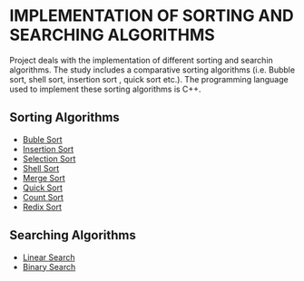 # IMPLEMENTATION OF SORTING AND SEARCHING ALGORITHMS

Project deals with the implementation of different sorting and searchin algorithms.
The study includes a comparative sorting algorithms (i.e. Bubble sort, shell sort, insertion sort , quick sort etc.).
The programming language used to implement these sorting algorithms is C++. 
 
## Sorting Algorithms

              
* [Buble Sort]( https://github.com/sameerkhan97/sorting-searching-algorithms/blob/master/bubleSort.cpp)
* [Insertion Sort](https://github.com/sameerkhan97/sorting-searching-algorithms/blob/master/insertionSort.cpp)
* [Selection Sort](https://github.com/sameerkhan97/sorting-searching-algorithms/blob/master/selectionSort.cpp)
* [Shell Sort](https://github.com/sameerkhan97/sorting-searching-algorithms/blob/master/shellSort.cpp)
* [Merge Sort](https://github.com/sameerkhan97/sorting-searching-algorithms/blob/master/mergeSort.cpp)
* [Quick Sort](https://github.com/sameerkhan97/sorting-searching-algorithms/blob/master/quickSort.cpp)
* [Count Sort](https://github.com/sameerkhan97/sorting-searching-algorithms/blob/master/countSort.cpp)
* [Redix Sort](https://github.com/sameerkhan97/sorting-searching-algorithms/blob/master/redixSort.cpp)

## Searching Algorithms
* [Linear Search](https://github.com/sameerkhan97/sorting-searching-algorithms/blob/master/linearSearch.cpp)
* [Binary Search](https://github.com/sameerkhan97/sorting-searching-algorithms/blob/master/binarySearch.cpp)
